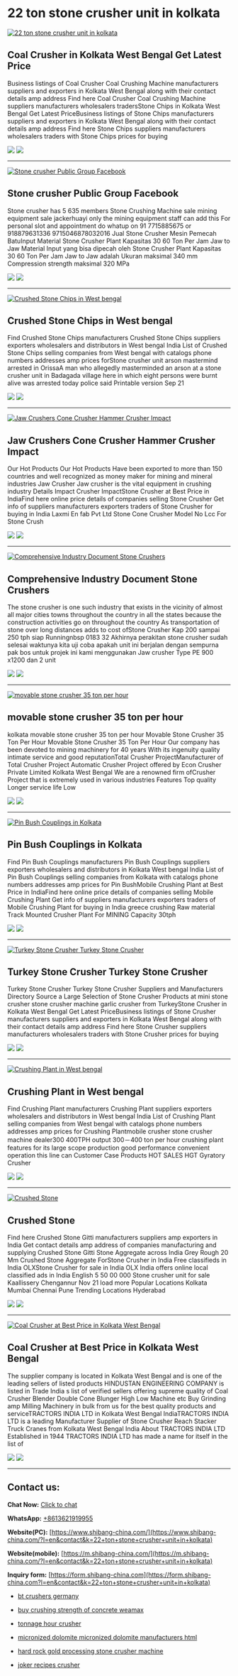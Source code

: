 # 22 ton stone crusher unit in kolkata

<a href="https://swt.shibang-china.com/?l=en&img&k=22+ton+stone+crusher+unit+in+kolkata" target="_blank">![22 ton stone crusher unit in kolkata](http://static.shibang-china.com/all-800x300/330.jpg)</a>

## Coal Crusher in Kolkata West Bengal Get Latest Price
Business listings of Coal Crusher Coal Crushing Machine manufacturers suppliers and exporters in Kolkata West Bengal along with their contact details amp address Find here Coal Crusher Coal Crushing Machine suppliers manufacturers wholesalers tradersStone Chips in Kolkata West Bengal Get Latest PriceBusiness listings of Stone Chips manufacturers suppliers and exporters in Kolkata West Bengal along with their contact details amp address Find here Stone Chips suppliers manufacturers wholesalers traders with Stone Chips prices for buying


<a href="https://whatsapp.shibangsoft.com/WhatsApp.php" target="_blank" title="WhatsApp">![](http://static.shibang-china.com/icon/whatsapp.png)</a> <a href="https://swt.shibang-china.com/?l=en&icon&k=22+ton+stone+crusher+unit+in+kolkata" target="_blank">![](http://static.shibang-china.com/icon/chat-en.png)</a>

---

<a href="https://swt.shibang-china.com/?l=en&img&k=22+ton+stone+crusher+unit+in+kolkata" target="_blank">![Stone crusher Public Group Facebook](http://static.shibang-china.com/all-800x300/187.jpg)</a>

## Stone crusher Public Group Facebook
Stone crusher has 5 635 members Stone Crushing Machine sale mining equipment sale jackerhuayi only the mining equipment staff can add this For personal slot and appointment do whatup on 91 7715885675 or 918879631336 9715046878032016 Jual Stone Crusher Mesin Pemecah BatuInput Material Stone Crusher Plant Kapasitas 30 60 Ton Per Jam Jaw to Jaw Material Input yang bisa dipecah oleh Stone Crusher Plant Kapasitas 30 60 Ton Per Jam Jaw to Jaw adalah Ukuran maksimal 340 mm Compression strength maksimal 320 MPa


<a href="https://whatsapp.shibangsoft.com/WhatsApp.php" target="_blank" title="WhatsApp">![](http://static.shibang-china.com/icon/whatsapp.png)</a> <a href="https://swt.shibang-china.com/?l=en&icon&k=22+ton+stone+crusher+unit+in+kolkata" target="_blank">![](http://static.shibang-china.com/icon/chat-en.png)</a>

---

<a href="https://swt.shibang-china.com/?l=en&img&k=22+ton+stone+crusher+unit+in+kolkata" target="_blank">![Crushed Stone Chips in West bengal](http://static.shibang-china.com/all-800x300/149.jpg)</a>

## Crushed Stone Chips in West bengal
Find Crushed Stone Chips manufacturers Crushed Stone Chips suppliers exporters wholesalers and distributors in West bengal India List of Crushed Stone Chips selling companies from West bengal with catalogs phone numbers addresses amp prices forStone crusher unit arson mastermind arrested in OrissaA man who allegedly masterminded an arson at a stone crusher unit in Badagada village here in which eight persons were burnt alive was arrested today police said Printable version Sep 21


<a href="https://whatsapp.shibangsoft.com/WhatsApp.php" target="_blank" title="WhatsApp">![](http://static.shibang-china.com/icon/whatsapp.png)</a> <a href="https://swt.shibang-china.com/?l=en&icon&k=22+ton+stone+crusher+unit+in+kolkata" target="_blank">![](http://static.shibang-china.com/icon/chat-en.png)</a>

---

<a href="https://swt.shibang-china.com/?l=en&img&k=22+ton+stone+crusher+unit+in+kolkata" target="_blank">![Jaw Crushers Cone Crusher Hammer Crusher Impact](http://static.shibang-china.com/all-800x300/619.jpg)</a>

## Jaw Crushers Cone Crusher Hammer Crusher Impact
Our Hot Products Our Hot Products Have been exported to more than 150 countries and well recognized as money maker for mining and mineral industries Jaw Crusher Jaw crusher is the vital equipment in crushing industry Details Impact Crusher ImpactStone Crusher at Best Price in IndiaFind here online price details of companies selling Stone Crusher Get info of suppliers manufacturers exporters traders of Stone Crusher for buying in India Laxmi En fab Pvt Ltd Stone Cone Crusher Model No Lcc For Stone Crush


<a href="https://whatsapp.shibangsoft.com/WhatsApp.php" target="_blank" title="WhatsApp">![](http://static.shibang-china.com/icon/whatsapp.png)</a> <a href="https://swt.shibang-china.com/?l=en&icon&k=22+ton+stone+crusher+unit+in+kolkata" target="_blank">![](http://static.shibang-china.com/icon/chat-en.png)</a>

---

<a href="https://swt.shibang-china.com/?l=en&img&k=22+ton+stone+crusher+unit+in+kolkata" target="_blank">![Comprehensive Industry Document Stone Crushers](http://static.shibang-china.com/all-800x300/1196.jpg)</a>

## Comprehensive Industry Document Stone Crushers
The stone crusher is one such industry that exists in the vicinity of almost all major cities towns throughout the country in all the states because the construction activities go on throughout the country As transportation of stone over long distances adds to cost ofStone Crusher Kap 200 sampai 250 tph siap Runningnbsp 0183 32 Akhirnya perakitan stone crusher sudah selesai waktunya kita uji coba apakah unit ini berjalan dengan sempurna pak bos untuk projek ini kami menggunakan Jaw crusher Type PE 900 x1200 dan 2 unit


<a href="https://whatsapp.shibangsoft.com/WhatsApp.php" target="_blank" title="WhatsApp">![](http://static.shibang-china.com/icon/whatsapp.png)</a> <a href="https://swt.shibang-china.com/?l=en&icon&k=22+ton+stone+crusher+unit+in+kolkata" target="_blank">![](http://static.shibang-china.com/icon/chat-en.png)</a>

---

<a href="https://swt.shibang-china.com/?l=en&img&k=22+ton+stone+crusher+unit+in+kolkata" target="_blank">![movable stone crusher 35 ton per hour](http://static.shibang-china.com/all-800x300/1172.jpg)</a>

## movable stone crusher 35 ton per hour
kolkata movable stone crusher 35 ton per hour Movable Stone Crusher 35 Ton Per Hour Movable Stone Crusher 35 Ton Per Hour Our company has been devoted to mining machinery for 40 years With its ingenuity quality intimate service and good reputationTotal Crusher ProjectManufacturer of Total Crusher Project Automatic Crusher Project offered by Econ Crusher Private Limited Kolkata West Bengal We are a renowned firm ofCrusher Project that is extremely used in various industries Features Top quality Longer service life Low


<a href="https://whatsapp.shibangsoft.com/WhatsApp.php" target="_blank" title="WhatsApp">![](http://static.shibang-china.com/icon/whatsapp.png)</a> <a href="https://swt.shibang-china.com/?l=en&icon&k=22+ton+stone+crusher+unit+in+kolkata" target="_blank">![](http://static.shibang-china.com/icon/chat-en.png)</a>

---

<a href="https://swt.shibang-china.com/?l=en&img&k=22+ton+stone+crusher+unit+in+kolkata" target="_blank">![Pin Bush Couplings in Kolkata](http://static.shibang-china.com/all-800x300/917.jpg)</a>

## Pin Bush Couplings in Kolkata
Find Pin Bush Couplings manufacturers Pin Bush Couplings suppliers exporters wholesalers and distributors in Kolkata West bengal India List of Pin Bush Couplings selling companies from Kolkata with catalogs phone numbers addresses amp prices for Pin BushMobile Crushing Plant at Best Price in IndiaFind here online price details of companies selling Mobile Crushing Plant Get info of suppliers manufacturers exporters traders of Mobile Crushing Plant for buying in India greece crushing Raw material Track Mounted Crusher Plant For MINING Capacity 30tph


<a href="https://whatsapp.shibangsoft.com/WhatsApp.php" target="_blank" title="WhatsApp">![](http://static.shibang-china.com/icon/whatsapp.png)</a> <a href="https://swt.shibang-china.com/?l=en&icon&k=22+ton+stone+crusher+unit+in+kolkata" target="_blank">![](http://static.shibang-china.com/icon/chat-en.png)</a>

---

<a href="https://swt.shibang-china.com/?l=en&img&k=22+ton+stone+crusher+unit+in+kolkata" target="_blank">![Turkey Stone Crusher Turkey Stone Crusher](http://static.shibang-china.com/all-800x300/493.jpg)</a>

## Turkey Stone Crusher Turkey Stone Crusher
Turkey Stone Crusher Turkey Stone Crusher Suppliers and Manufacturers Directory Source a Large Selection of Stone Crusher Products at mini stone crusher stone crusher machine garlic crusher from TurkeyStone Crusher in Kolkata West Bengal Get Latest PriceBusiness listings of Stone Crusher manufacturers suppliers and exporters in Kolkata West Bengal along with their contact details amp address Find here Stone Crusher suppliers manufacturers wholesalers traders with Stone Crusher prices for buying


<a href="https://whatsapp.shibangsoft.com/WhatsApp.php" target="_blank" title="WhatsApp">![](http://static.shibang-china.com/icon/whatsapp.png)</a> <a href="https://swt.shibang-china.com/?l=en&icon&k=22+ton+stone+crusher+unit+in+kolkata" target="_blank">![](http://static.shibang-china.com/icon/chat-en.png)</a>

---

<a href="https://swt.shibang-china.com/?l=en&img&k=22+ton+stone+crusher+unit+in+kolkata" target="_blank">![Crushing Plant in West bengal](http://static.shibang-china.com/all-800x300/517.jpg)</a>

## Crushing Plant in West bengal
Find Crushing Plant manufacturers Crushing Plant suppliers exporters wholesalers and distributors in West bengal India List of Crushing Plant selling companies from West bengal with catalogs phone numbers addresses amp prices for Crushing Plantmobile crusher stone crusher machine dealer300 400TPH output 300－400 ton per hour crushing plant features for its large scope production good performance convenient operation this line can Customer Case Products HOT SALES HGT Gyratory Crusher


<a href="https://whatsapp.shibangsoft.com/WhatsApp.php" target="_blank" title="WhatsApp">![](http://static.shibang-china.com/icon/whatsapp.png)</a> <a href="https://swt.shibang-china.com/?l=en&icon&k=22+ton+stone+crusher+unit+in+kolkata" target="_blank">![](http://static.shibang-china.com/icon/chat-en.png)</a>

---

<a href="https://swt.shibang-china.com/?l=en&img&k=22+ton+stone+crusher+unit+in+kolkata" target="_blank">![Crushed Stone](http://static.shibang-china.com/all-800x300/899.jpg)</a>

## Crushed Stone
Find here Crushed Stone Gitti manufacturers suppliers amp exporters in India Get contact details amp address of companies manufacturing and supplying Crushed Stone Gitti Stone Aggregate across India Grey Rough 20 Mm Crushed Stone Aggregate ForStone Crusher in India Free classifieds in India OLXStone Crusher for sale in India OLX India offers online local classified ads in India English 5 50 00 000 Stone crusher unit for sale Kaallissery Chengannur Nov 21 load more Popular Locations Kolkata Mumbai Chennai Pune Trending Locations Hyderabad


<a href="https://whatsapp.shibangsoft.com/WhatsApp.php" target="_blank" title="WhatsApp">![](http://static.shibang-china.com/icon/whatsapp.png)</a> <a href="https://swt.shibang-china.com/?l=en&icon&k=22+ton+stone+crusher+unit+in+kolkata" target="_blank">![](http://static.shibang-china.com/icon/chat-en.png)</a>

---

<a href="https://swt.shibang-china.com/?l=en&img&k=22+ton+stone+crusher+unit+in+kolkata" target="_blank">![Coal Crusher at Best Price in Kolkata West Bengal](http://static.shibang-china.com/all-800x300/1450.jpg)</a>

## Coal Crusher at Best Price in Kolkata West Bengal
The supplier company is located in Kolkata West Bengal and is one of the leading sellers of listed products HINDUSTAN ENGINEERING COMPANY is listed in Trade India s list of verified sellers offering supreme quality of Coal Crusher Blender Double Cone Blunger High Low Machine etc Buy Grinding amp Milling Machinery in bulk from us for the best quality products and serviceTRACTORS INDIA LTD in Kolkata West Bengal IndiaTRACTORS INDIA LTD is a leading Manufacturer Supplier of Stone Crusher Reach Stacker Truck Cranes from Kolkata West Bengal India About TRACTORS INDIA LTD Established in 1944 TRACTORS INDIA LTD has made a name for itself in the list of


<a href="https://whatsapp.shibangsoft.com/WhatsApp.php" target="_blank" title="WhatsApp">![](http://static.shibang-china.com/icon/whatsapp.png)</a> <a href="https://swt.shibang-china.com/?l=en&icon&k=22+ton+stone+crusher+unit+in+kolkata" target="_blank">![](http://static.shibang-china.com/icon/chat-en.png)</a>

---
## Contact us:

**Chat Now:** [Click to chat](https://swt.shibang-china.com?l=en&contact&k=22+ton+stone+crusher+unit+in+kolkata)

**WhatsApp:**  [+8613621919955](https://whatsapp.shibangsoft.com/WhatsApp.php)

**Website(PC):** [https://www.shibang-china.com/](https://www.shibang-china.com/?l=en&contact&k=22+ton+stone+crusher+unit+in+kolkata)

**Website(mobile):** [https://m.shibang-china.com/](https://m.shibang-china.com/?l=en&contact&k=22+ton+stone+crusher+unit+in+kolkata)

**Inquiry form:** [https://form.shibang-china.com](https://form.shibang-china.com?l=en&contact&k=22+ton+stone+crusher+unit+in+kolkata)

* [bt crushers germany](../161/bt%20crushers%20germany.md)

* [buy crushing strength of concrete weamax](../161/buy%20crushing%20strength%20of%20concrete%20weamax.md)

* [tonnage hour crusher](../164/tonnage%20hour%20crusher.md)

* [micronized dolomite micronized dolomite manufacturers html](../163/micronized%20dolomite%20micronized%20dolomite%20manufacturers%20html.md)

* [hard rock gold processing stone crusher machine](../161/hard%20rock%20gold%20processing%20stone%20crusher%20machine.md)

* [joker recipes crusher](../166/joker%20recipes%20crusher.md)
